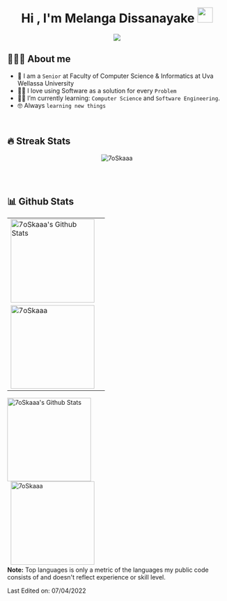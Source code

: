 <h1 align="center">Hi , I'm Melanga Dissanayake <img src="https://media.giphy.com/media/hvRJCLFzcasrR4ia7z/giphy.gif" width="35"></h1>
<p align="center">
  <a href="https://github.com/DenverCoder1/readme-typing-svg"><img src="http://readme-typing-svg.herokuapp.com?duration=2000&center=true&lines=IIT+Undergraduate;ML+%26+AI+enthusiast;Problem+Solver"></a>
</p>

## 💁🏻‍♂️ About me
- :school: I am a `Senior` at Faculty of Computer Science & Informatics at Uva Wellassa University
- :technologist: I love using Software as a solution for every `Problem`
- :student: I’m currently learning: `Computer Science` and `Software Engineering`.
- :nerd_face: Always `learning new things`

<br>

## 🔥 Streak Stats
<p align="center"><img src="http://github-readme-streak-stats.herokuapp.com?user=melanga&theme=onedark_duo&hide_border=true&date_format=j%20M%5B%20Y%5D" alt="7oSkaaa" /></p>
<br>
<br>

## 📊 Github Stats
<table border="0">
 <tr>
    <td><a href="https://github.com/anuraghazra/github-readme-stats"><img alt="7oSkaaa's Github Stats" src="https://github-readme-stats.vercel.app/api?username=melanga&show_icons=true&count_private=true&theme=onedark" height="192px"/></a></td>
 </tr>
 <tr>
    <td><img src="https://github-readme-stats.vercel.app/api/top-langs?username=melanga&langs_count=10&show_icons=true&locale=en&layout=compact&theme=onedark" alt="7oSkaaa" height="192px"/></td>
   <td></td>
 </tr>
</table>
  <p align="left">
    <a href="https://github.com/anuraghazra/github-readme-stats"><img alt="7oSkaaa's Github Stats" src="https://github-readme-stats.vercel.app/api?username=melanga&show_icons=true&count_private=true&theme=onedark" height="192px"/></a>
<br/>
  &nbsp;
	  <img src="https://github-readme-stats.vercel.app/api/top-langs?username=melanga&langs_count=10&show_icons=true&locale=en&layout=compact&theme=onedark" alt="7oSkaaa" height="192px"/>
  <br/>
  <b>Note:</b> Top languages is only a metric of the languages my public code consists of and doesn't reflect experience or skill level.
  </p>

Last Edited on: 07/04/2022
